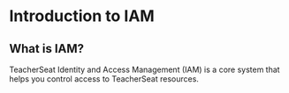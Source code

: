 # Introduction to IAM

## What is IAM?

TeacherSeat Identity and Access Management (IAM) is a core system that helps you control access to TeacherSeat resources.
